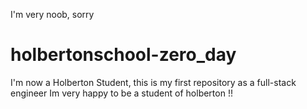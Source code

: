 
I'm very noob, sorry


# holbertonschool-zero_day
I'm now a Holberton Student, this is my first repository as a full-stack engineer
Im very happy to be a student of holberton !!

